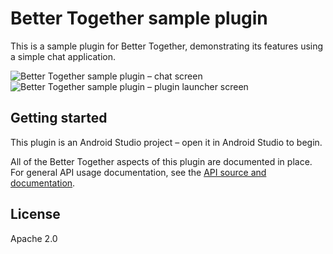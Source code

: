 # Better Together sample plugin
This is a sample plugin for Better Together, demonstrating its features using a simple chat application.

![Better Together sample plugin – chat screen](https://lh3.googleusercontent.com/9LUpitL8eeO6H8YsO_QXZ1XpLiWfj6fEg1FyNAvIQzHljp2DmNtWRY0bocanA3Up0g=s511 "Better Together sample plugin – chat screen") ![Better Together sample plugin – plugin launcher screen](https://lh3.googleusercontent.com/7VfR0kS2-U1rn06xuRGYdx53WmRDyDrCr30khmfGpjgICPbzLgobnGF7xIZwvtngZu0=s511 "Better Together sample plugin – plugin launcher screen")

## Getting started
This plugin is an Android Studio project – open it in Android Studio to begin.

All of the Better Together aspects of this plugin are documented in place. For general API usage documentation, see the [API source and documentation](https://github.com/reshaping-the-future/better-together-api).

## License
Apache 2.0
